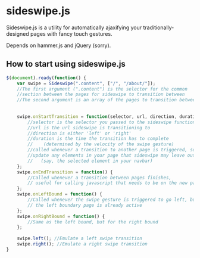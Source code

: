 sideswipe.js
============

Sideswipe.js is a utility for automatically ajaxifying your traditionally-designed pages with fancy touch gestures. 

Depends on hammer.js and jQuery (sorry).

How to start using sideswipe.js
-------------------------------

```js
$(document).ready(function() {
    var swipe = Sideswipe(".content", ["/", "/about/"]);
    //The first argument (".content") is the selector for the common 
    //section between the pages for sideswipe to transition between
    //The second argument is an array of the pages to transition between.
    
    
    swipe.onStartTransition = function(selector, url, direction, duration) {
        //selector is the selector you passed to the sideswipe function
        //url is the url sideswipe is transitioning to
        //direction is either 'left' or 'right'
        //duration is the time the transition has to complete 
        //    (determined by the velocity of the swipe gesture)
        //called whenever a transition to another page is triggered, so you can 
        //update any elements in your page that sideswipe may leave out
        //   (say, the selected element in your navbar)
    };
    swipe.onEndTransition = function() {
        //Called whenever a transition between pages finishes, 
        // useful for calling javascript that needs to be on the new page 
    };
    swipe.onLeftBound = function() {
        //Called whenever the swipe gesture is triggered to go left, but 
        // the left boundary page is already active
    };
    swipe.onRightBound = function() {
        //Same as the left bound, but for the right bound
    };
    
    swipe.left(); //Emulate a left swipe transition
    swipe.right(); //Emulate a right swipe transition
}
```
